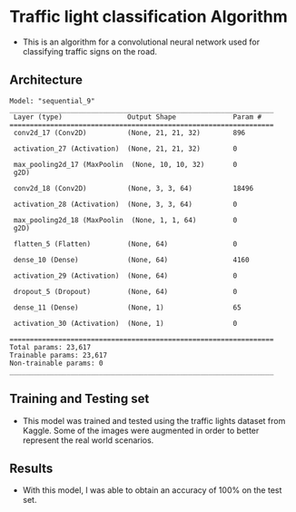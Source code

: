 
# Traffic light classification Algorithm

* This is an algorithm for a convolutional neural network used for classifying traffic signs on the road.

## Architecture

```
Model: "sequential_9"
_________________________________________________________________
 Layer (type)                Output Shape              Param #   
=================================================================
 conv2d_17 (Conv2D)          (None, 21, 21, 32)        896       
                                                                 
 activation_27 (Activation)  (None, 21, 21, 32)        0         
                                                                 
 max_pooling2d_17 (MaxPoolin  (None, 10, 10, 32)       0         
 g2D)                                                            
                                                                 
 conv2d_18 (Conv2D)          (None, 3, 3, 64)          18496     
                                                                 
 activation_28 (Activation)  (None, 3, 3, 64)          0         
                                                                 
 max_pooling2d_18 (MaxPoolin  (None, 1, 1, 64)         0         
 g2D)                                                            
                                                                 
 flatten_5 (Flatten)         (None, 64)                0         
                                                                 
 dense_10 (Dense)            (None, 64)                4160      
                                                                 
 activation_29 (Activation)  (None, 64)                0         
                                                                 
 dropout_5 (Dropout)         (None, 64)                0         
                                                                 
 dense_11 (Dense)            (None, 1)                 65        
                                                                 
 activation_30 (Activation)  (None, 1)                 0         
                                                                 
=================================================================
Total params: 23,617
Trainable params: 23,617
Non-trainable params: 0
_________________________________________________________________

```

## Training and Testing set

* This model was trained and tested using the traffic lights dataset from Kaggle. Some of the images were augmented in order to better represent the real world scenarios.

## Results

* With this model, I was able to obtain an accuracy of 100% on the test set.
